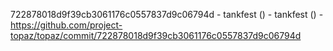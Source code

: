 722878018d9f39cb3061176c0557837d9c06794d - tankfest () - tankfest () - https://github.com/project-topaz/topaz/commit/722878018d9f39cb3061176c0557837d9c06794d
